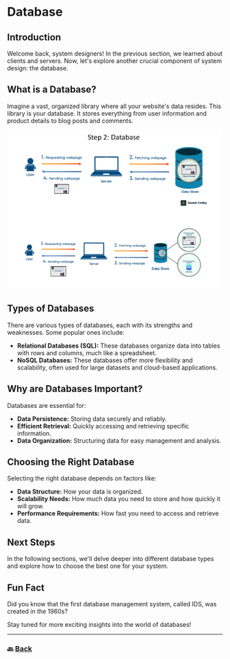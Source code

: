 # **Database**

## **Introduction**

Welcome back, system designers\! In the previous section, we learned about clients and servers. Now, let's explore another crucial component of system design: the database.

## **What is a Database?**

Imagine a vast, organized library where all your website's data resides. This library is your database. It stores everything from user information and product details to blog posts and comments.

![02.png](img/02.png)

## **Types of Databases**

There are various types of databases, each with its strengths and weaknesses. Some popular ones include:

* **Relational Databases (SQL):** These databases organize data into tables with rows and columns, much like a spreadsheet.  
* **NoSQL Databases:** These databases offer more flexibility and scalability, often used for large datasets and cloud-based applications.

## **Why are Databases Important?**

Databases are essential for:

* **Data Persistence:** Storing data securely and reliably.  
* **Efficient Retrieval:** Quickly accessing and retrieving specific information.  
* **Data Organization:** Structuring data for easy management and analysis.

## **Choosing the Right Database**

Selecting the right database depends on factors like:

* **Data Structure:** How your data is organized.  
* **Scalability Needs:** How much data you need to store and how quickly it will grow.  
* **Performance Requirements:** How fast you need to access and retrieve data.

## **Next Steps**

In the following sections, we'll delve deeper into different database types and explore how to choose the best one for your system.

## **Fun Fact**

Did you know that the first database management system, called IDS, was created in the 1960s?

Stay tuned for more exciting insights into the world of databases\!

---

### 🔙 [Back](../README.md)